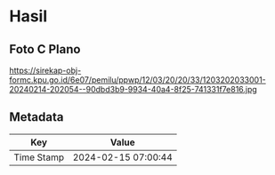 # Hasil

## Foto C Plano

https://sirekap-obj-formc.kpu.go.id/6e07/pemilu/ppwp/12/03/20/20/33/1203202033001-20240214-202054--90dbd3b9-9934-40a4-8f25-741331f7e816.jpg


## Metadata

| Key        | Value               |
| ---------- | ------------------- |
| Time Stamp | 2024-02-15 07:00:44 |



